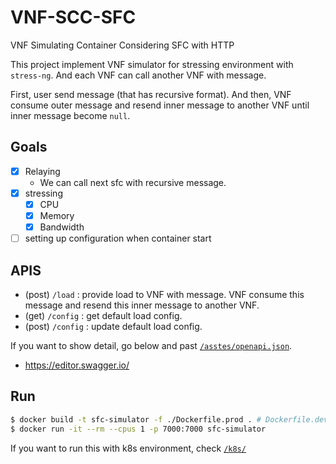 # VNF-SCC-SFC

VNF Simulating Container Considering SFC with HTTP

This project implement VNF simulator for stressing environment with `stress-ng`.
And each VNF can call another VNF with message.

First, user send message (that has recursive format).
And then, VNF consume outer message and resend inner message to another VNF until inner message become `null`.

## Goals

- [x] Relaying
  - We can call next sfc with recursive message.
- [x] stressing
  - [x] CPU
  - [x] Memory
  - [x] Bandwidth
- [ ] setting up configuration when container start

## APIS

- (post) `/load` : provide load to VNF with message. VNF consume this message and resend this inner message to another VNF.
- (get) `/config` : get default load config.
- (post) `/config` : update default load config.

If you want to show detail, go below and past [`/asstes/openapi.json`](/assets/openapi.json).

- https://editor.swagger.io/

## Run

```bash
$ docker build -t sfc-simulator -f ./Dockerfile.prod . # Dockerfile.dev only has an additional --reload tag when run.
$ docker run -it --rm --cpus 1 -p 7000:7000 sfc-simulator
```

If you want to run this with k8s environment, check [`/k8s/`](/k8s/)
